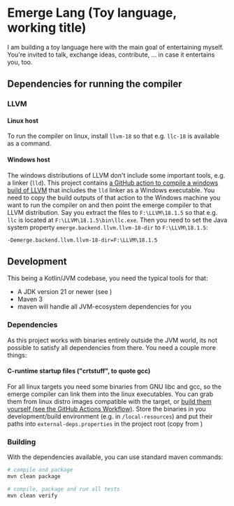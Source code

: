 # Emerge Lang (Toy language, working title)

I am building a toy language here with the main goal of entertaining myself.
You're invited to talk, exchange ideas, contribute, ... in case it entertains you, too.

## Dependencies for running the compiler

### LLVM

#### Linux host

To run the compiler on linux, install `llvm-18` so that e.g. `llc-18` is available as a command.

#### Windows host

The windows distributions of LLVM don't include some important tools, e.g. a linker (`lld`). This project
contains [a GitHub action to compile a windows build of LLVM](.github/workflows/build-llvm-windows.yaml)
that includes the `lld` linker as a Windows executable.  You need to copy the build outputs of that action
to the Windows machine you want to run the compiler on and then point the emerge compiler to that LLVM
distribution. Say you extract the files to `F:\LLVM\18.1.5` so that e.g. `llc` is located at
`F:\LLVM\18.1.5\bin\llc.exe`. Then you need to set the Java system property `emerge.backend.llvm.llvm-18-dir`
to `F:\LLVM\18.1.5`:

    -Demerge.backend.llvm.llvm-18-dir=F:\LLVM\18.1.5

## Development

This being a Kotlin/JVM codebase, you need the typical tools for that:

* A JDK version 21 or newer (see [](.java-version))
* Maven 3
* maven will handle all JVM-ecosystem dependencies for you

### Dependencies

As this project works with binaries entirely outside the JVM world, its not possible to satisfy
all dependencies from there. You need a couple more things:

#### C-runtime startup files ("crtstuff", to quote gcc)

For all linux targets you need some binaries from GNU libc and gcc, so the emerge compiler can link them
into the linux executables. You can grab them from linux distro images compatible with the target, or [build
them yourself (see the GitHub Actions Workflow)](.github/workflows/build-emerge.yaml).
Store the binaries in you development/build environment (e.g. in `/local-resources`) and put their paths
into `external-deps.properties` in the project root (copy from [](external-deps.properties.dist))

### Building

With the dependencies available, you can use standard maven commands:

```bash
# compile and package
mvn clean package

# compile, package and run all tests
mvn clean verify
```

